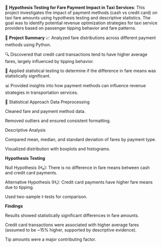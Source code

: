 🚖 **Hypothesis Testing for Fare Payment Impact in Taxi Services**:
This project investigates the impact of payment methods (cash vs credit card) on taxi fare amounts using hypothesis testing and descriptive statistics. The goal was to identify potential revenue optimization strategies for taxi service providers based on passenger tipping behavior and fare patterns.

📌 **Project Summary**
📈 Analyzed fare distributions across different payment methods using Python.

🔍 Discovered that credit card transactions tend to have higher average fares, largely influenced by tipping behavior.

🧪 Applied statistical testing to determine if the difference in fare means was statistically significant.

📊 Provided insights into how payment methods can influence revenue strategies in transportation services.

🧪 Statistical Approach
Data Preprocessing

Cleaned fare and payment method data.

Removed outliers and ensured consistent formatting.

Descriptive Analysis

Compared mean, median, and standard deviation of fares by payment type.

Visualized distribution with boxplots and histograms.

**Hypothesis Testing**

Null Hypothesis (H₀): There is no difference in fare means between cash and credit card payments.

Alternative Hypothesis (H₁): Credit card payments have higher fare means due to tipping.

Used two-sample t-tests for comparison.

**Findings**

Results showed statistically significant differences in fare amounts.

Credit card transactions were associated with higher average fares (assumed to be ~15% higher, supported by descriptive evidence).

Tip amounts were a major contributing factor.
